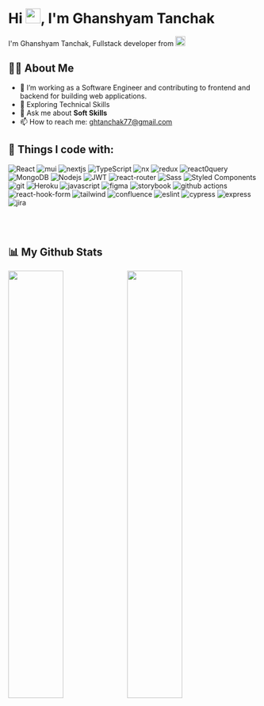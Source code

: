 <h1>Hi <img src="https://raw.githubusercontent.com/MartinHeinz/MartinHeinz/master/wave.gif" width="30">, I'm Ghanshyam Tanchak</h1>
<p>I'm Ghanshyam Tanchak, Fullstack developer from <img src="https://cdn-icons-png.flaticon.com/512/3909/3909444.png" width="20"/></p>

## 🙋‍♂️ About Me
  
- 🔭 I’m working as a Software Engineer and contributing to frontend and backend for building web applications.
- 🌱 Exploring Technical Skills
- 💬 Ask me about <b>Soft Skills</b>
- 📫 How to reach me: ghtanchak77@gmail.com


## 🚀 Things I code with:
  
<p>
  <img alt="React" src="https://img.shields.io/badge/-React-45b8d8?style=for-the-badge&logo=react&logoColor=white" />
  <img alt="mui" src="https://img.shields.io/badge/MUI-%230081CB.svg?style=for-the-badge&logo=mui&logoColor=white" />
  <img alt="nextjs" src="https://img.shields.io/badge/Next-black?style=for-the-badge&logo=next.js&logoColor=white" />
  
  <img alt="TypeScript" src="https://img.shields.io/badge/-TypeScript-007ACC?style=for-the-badge&logo=typescript&logoColor=white" />
  <img alt="nx" src="https://img.shields.io/badge/nx-143055?style=for-the-badge&logo=nx&logoColor=white" />
  <img alt="redux" src="https://img.shields.io/badge/-Redux-764ABC?style=for-the-badge&logo=redux&logoColor=white" />
  <img alt="react0query" src="https://img.shields.io/badge/-React%20Query-FF4154?style=for-the-badge&logo=react%20query&logoColor=white" />
  <img alt="MongoDB" src="https://img.shields.io/badge/-MongoDB-13aa52?style=for-the-badge&logo=mongodb&logoColor=white" />
  <img alt="Nodejs" src="https://img.shields.io/badge/-Nodejs-43853d?style=for-the-badge&logo=Node.js&logoColor=white" />
  <img alt="JWT" src="https://img.shields.io/badge/JWT-black?style=for-the-badge&logo=JSON%20web%20tokens" />
   <img alt="react-router" src="https://img.shields.io/badge/React_Router-CA4245?style=for-the-badge&logo=react-router&logoColor=white" />
  <img alt="Sass" src="https://img.shields.io/badge/-Sass-CC6699?style=for-the-badge&logo=sass&logoColor=white" />
  <img alt="Styled Components" src="https://img.shields.io/badge/-Styled_Components-db7092?style=for-the-badge&logo=styled-components&logoColor=white" />
  <img alt="git" src="https://img.shields.io/badge/-Git-F05032?style=for-the-badge&logo=git&logoColor=white" />
  <img alt="Heroku" src="https://img.shields.io/badge/-Heroku-430098?style=for-the-badge&logo=heroku&logoColor=white" />
  <img alt="javascript" src="https://img.shields.io/badge/javascript-%23323330.svg?style=for-the-badge&logo=javascript&logoColor=%23F7DF1E" />
  <img alt="figma" src="https://img.shields.io/badge/figma-%23F24E1E.svg?style=for-the-badge&logo=figma&logoColor=white" />
  <img alt="storybook" src="https://img.shields.io/badge/-Storybook-FF4785?style=for-the-badge&logo=storybook&logoColor=white" />
  <img alt="github actions" src="https://img.shields.io/badge/-Github_Actions-2088FF?style=for-the-badge&logo=github-actions&logoColor=white" />
  <img alt="react-hook-form" src="https://img.shields.io/badge/React%20Hook%20Form-%23EC5990.svg?style=for-the-badge&logo=reacthookform&logoColor=white" />
  <img alt="tailwind" src="https://img.shields.io/badge/tailwindcss-%2338B2AC.svg?style=for-the-badge&logo=tailwind-css&logoColor=white" />
  <img alt="confluence" src="https://img.shields.io/badge/confluence-%23172BF4.svg?style=for-the-badge&logo=confluence&logoColor=white" />
  <img alt="eslint" src="https://img.shields.io/badge/ESLint-4B3263?style=for-the-badge&logo=eslint&logoColor=white" />
  <img alt="cypress" src="https://img.shields.io/badge/-cypress-%23E5E5E5?style=for-the-badge&logo=cypress&logoColor=058a5e" />
  <img alt="express" src="https://img.shields.io/badge/express.js-%23404d59.svg?style=for-the-badge&logo=express&logoColor=%2361DAFB" />
  <img alt="jira" src="https://img.shields.io/badge/jira-%230A0FFF.svg?style=for-the-badge&logo=jira&logoColor=white" />
  
</p>
<br/>
<br/>
  
## 📊 My Github Stats

<div>
<img align="left" width="47%" src="https://github-readme-stats.vercel.app/api/top-langs/?username=ghanshyamtanchak&layout=compact" />
<img align="left" width="47%" src="https://github-readme-stats.vercel.app/api?username=ghanshyamtanchak&show_icons=true&theme=radical&show_icons=true&count_private=true" />
</div>

